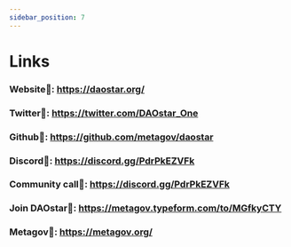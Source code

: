 ```yaml
---
sidebar_position: 7
---
```


# Links

### Website🔗: https://daostar.org/

### Twitter🔗: https://twitter.com/DAOstar_One


### Github🔗: https://github.com/metagov/daostar


### Discord🔗: https://discord.gg/PdrPkEZVFk


### Community call🔗: [](https://metagov.typeform.com/to/rnv3Uk3X) https://discord.gg/PdrPkEZVFk


### Join DAOstar🔗: https://metagov.typeform.com/to/MGfkyCTY


### Metagov🔗: https://metagov.org/